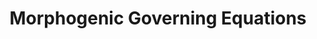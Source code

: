 ---
title: Morphogenic Governing Equations

description: |
      Developing morphogenetic governing equations will be a critical addition to the battery community and will be used in the free energy functional for Phase Field simulations and then homogenized in battery models.

people:
  - LMahadevan
  - Salem

layout: project
last-updated: 2022-03-14
no-link: true
---